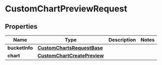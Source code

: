 

# CustomChartPreviewRequest


## Properties

| Name | Type | Description | Notes |
|------------ | ------------- | ------------- | -------------|
|**bucketInfo** | [**CustomChartsRequestBase**](CustomChartsRequestBase.md) |  |  |
|**chart** | [**CustomChartCreatePreview**](CustomChartCreatePreview.md) |  |  |



